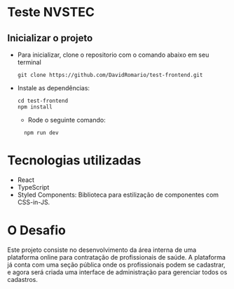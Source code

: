 # Teste NVSTEC

## Inicializar o projeto

- Para inicializar, clone o repositorio com o comando abaixo em seu terminal

  ```
  git clone https://github.com/DavidRomario/test-frontend.git
  ```

- Instale as dependências:

  ```
  cd test-frontend
  npm install
  ```

  - Rode o seguinte comando:

  ```
    npm run dev
  ```

# Tecnologias utilizadas

- React
- TypeScript
- Styled Components: Biblioteca para estilização de componentes com CSS-in-JS.

# O Desafio

Este projeto consiste no desenvolvimento da área interna de uma plataforma online para contratação de profissionais de saúde. A plataforma já conta com uma seção pública onde os profissionais podem se cadastrar, e agora será criada uma interface de administração para gerenciar todos os cadastros.
